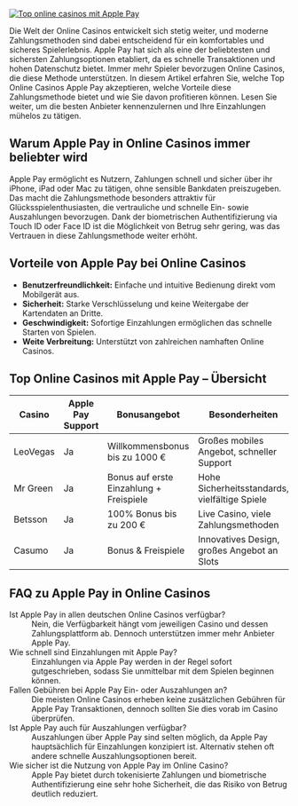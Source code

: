 [![Top online casinos mit Apple Pay](https://123-caf.pages.dev/gitsignup.png)](https://vrmoo.ru/Bt82HjjY)

<p>Die Welt der Online Casinos entwickelt sich stetig weiter, und moderne Zahlungsmethoden sind dabei entscheidend für ein komfortables und sicheres Spielerlebnis. Apple Pay hat sich als eine der beliebtesten und sichersten Zahlungsoptionen etabliert, da es schnelle Transaktionen und hohen Datenschutz bietet. Immer mehr Spieler bevorzugen Online Casinos, die diese Methode unterstützen. In diesem Artikel erfahren Sie, welche Top Online Casinos Apple Pay akzeptieren, welche Vorteile diese Zahlungsmethode bietet und wie Sie davon profitieren können. Lesen Sie weiter, um die besten Anbieter kennenzulernen und Ihre Einzahlungen mühelos zu tätigen.</p>  <h2>Warum Apple Pay in Online Casinos immer beliebter wird</h2> <p>Apple Pay ermöglicht es Nutzern, Zahlungen schnell und sicher über ihr iPhone, iPad oder Mac zu tätigen, ohne sensible Bankdaten preiszugeben. Das macht die Zahlungsmethode besonders attraktiv für Glücksspielenthusiasten, die vertrauliche und schnelle Ein- sowie Auszahlungen bevorzugen. Dank der biometrischen Authentifizierung via Touch ID oder Face ID ist die Möglichkeit von Betrug sehr gering, was das Vertrauen in diese Zahlungsmethode weiter erhöht.</p>  <h2>Vorteile von Apple Pay bei Online Casinos</h2> <ul>   <li><strong>Benutzerfreundlichkeit:</strong> Einfache und intuitive Bedienung direkt vom Mobilgerät aus.</li>   <li><strong>Sicherheit:</strong> Starke Verschlüsselung und keine Weitergabe der Kartendaten an Dritte.</li>   <li><strong>Geschwindigkeit:</strong> Sofortige Einzahlungen ermöglichen das schnelle Starten von Spielen.</li>   <li><strong>Weite Verbreitung:</strong> Unterstützt von zahlreichen namhaften Online Casinos.</li> </ul>  <h2>Top Online Casinos mit Apple Pay – Übersicht</h2> <table>   <thead>     <tr>       <th>Casino</th>       <th>Apple Pay Support</th>       <th>Bonusangebot</th>       <th>Besonderheiten</th>     </tr>   </thead>   <tbody>     <tr>       <td>LeoVegas</td>       <td>Ja</td>       <td>Willkommensbonus bis zu 1000 €</td>       <td>Großes mobiles Angebot, schneller Support</td>     </tr>     <tr>       <td>Mr Green</td>       <td>Ja</td>       <td>Bonus auf erste Einzahlung + Freispiele</td>       <td>Hohe Sicherheitsstandards, vielfältige Spiele</td>     </tr>     <tr>       <td>Betsson</td>       <td>Ja</td>       <td>100% Bonus bis zu 200 €</td>       <td>Live Casino, viele Zahlungsmethoden</td>     </tr>     <tr>       <td>Casumo</td>       <td>Ja</td>       <td>Bonus & Freispiele</td>       <td>Innovatives Design, großes Angebot an Slots</td>     </tr>   </tbody> </table>  <h2>FAQ zu Apple Pay in Online Casinos</h2> <dl>   <dt>Ist Apple Pay in allen deutschen Online Casinos verfügbar?</dt>   <dd>Nein, die Verfügbarkeit hängt vom jeweiligen Casino und dessen Zahlungsplattform ab. Dennoch unterstützen immer mehr Anbieter Apple Pay.</dd>    <dt>Wie schnell sind Einzahlungen mit Apple Pay?</dt>   <dd>Einzahlungen via Apple Pay werden in der Regel sofort gutgeschrieben, sodass Sie unmittelbar mit dem Spielen beginnen können.</dd>    <dt>Fallen Gebühren bei Apple Pay Ein- oder Auszahlungen an?</dt>   <dd>Die meisten Online Casinos erheben keine zusätzlichen Gebühren für Apple Pay Transaktionen, dennoch sollten Sie dies vorab im Casino überprüfen.</dd>    <dt>Ist Apple Pay auch für Auszahlungen verfügbar?</dt>   <dd>Auszahlungen über Apple Pay sind selten möglich, da Apple Pay hauptsächlich für Einzahlungen konzipiert ist. Alternativ stehen oft andere schnelle Auszahlungsoptionen bereit.</dd>    <dt>Wie sicher ist die Nutzung von Apple Pay im Online Casino?</dt>   <dd>Apple Pay bietet durch tokenisierte Zahlungen und biometrische Authentifizierung eine sehr hohe Sicherheit, die das Risiko von Betrug deutlich reduziert.</dd> </dl>